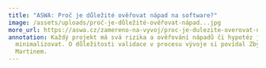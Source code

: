 ```yaml
---
title: "ASWA: Proč je důležité ověřovat nápad na software?"
image: /assets/uploads/proč-je-důležité-ověřovat-nápad...jpg
more_url: https://aswa.cz/zamereno-na-vyvoj/proc-je-dulezite-overovat-napad-ana-software/
annotation: Každý projekt má svá rizika a ověřování nápadů či hypotéz je pomáhá
  minimalizovat. O důležitosti validace v procesu vývoje si povídal Zbyněk s
  Martinem.
---
```

